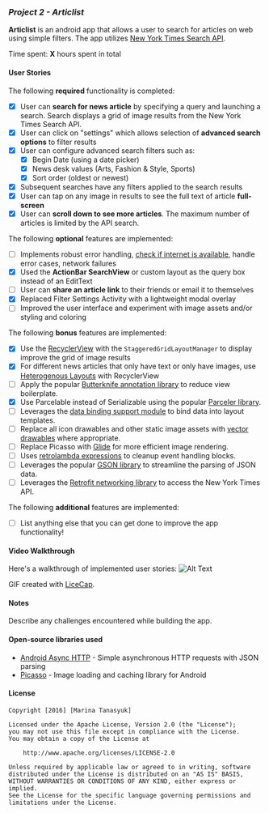 ### *Project 2 - Articlist*

**Articlist** is an android app that allows a user to search for articles on web using simple filters. The app utilizes [New York Times Search API](http://developer.nytimes.com/docs/read/article_search_api_v2).

Time spent: **X** hours spent in total

#### User Stories

The following **required** functionality is completed:

* [x] User can **search for news article** by specifying a query and launching a search. Search displays a grid of image results from the New York Times Search API.
* [x] User can click on "settings" which allows selection of **advanced search options** to filter results
* [x] User can configure advanced search filters such as:
  * [x] Begin Date (using a date picker)
  * [x] News desk values (Arts, Fashion & Style, Sports)
  * [x] Sort order (oldest or newest)
* [x] Subsequent searches have any filters applied to the search results
* [x] User can tap on any image in results to see the full text of article **full-screen**
* [x] User can **scroll down to see more articles**. The maximum number of articles is limited by the API search.

The following **optional** features are implemented:

* [ ] Implements robust error handling, [check if internet is available](http://guides.codepath.com/android/Sending-and-Managing-Network-Requests#checking-for-network-connectivity), handle error cases, network failures
* [x] Used the **ActionBar SearchView** or custom layout as the query box instead of an EditText
* [ ] User can **share an article link** to their friends or email it to themselves
* [x] Replaced Filter Settings Activity with a lightweight modal overlay
* [ ] Improved the user interface and experiment with image assets and/or styling and coloring

The following **bonus** features are implemented:

* [x] Use the [RecyclerView](http://guides.codepath.com/android/Using-the-RecyclerView) with the `StaggeredGridLayoutManager` to display improve the grid of image results
* [x] For different news articles that only have text or only have images, use [Heterogenous Layouts](http://guides.codepath.com/android/Heterogenous-Layouts-inside-RecyclerView) with RecyclerView
* [ ] Apply the popular [Butterknife annotation library](http://guides.codepath.com/android/Reducing-View-Boilerplate-with-Butterknife) to reduce view boilerplate.
* [x] Use Parcelable instead of Serializable using the popular [Parceler library](http://guides.codepath.com/android/Using-Parceler).
* [ ] Leverages the [data binding support module](http://guides.codepath.com/android/Applying-Data-Binding-for-Views) to bind data into layout templates.
* [ ] Replace all icon drawables and other static image assets with [vector drawables](http://guides.codepath.com/android/Drawables#vector-drawables) where appropriate.
* [ ] Replace Picasso with [Glide](http://inthecheesefactory.com/blog/get-to-know-glide-recommended-by-google/en) for more efficient image rendering.
* [ ] Uses [retrolambda expressions](http://guides.codepath.com/android/Lambda-Expressions) to cleanup event handling blocks.
* [ ] Leverages the popular [GSON library](http://guides.codepath.com/android/Using-Android-Async-Http-Client#decoding-with-gson-library) to streamline the parsing of JSON data.
* [ ] Leverages the [Retrofit networking library](http://guides.codepath.com/android/Consuming-APIs-with-Retrofit) to access the New York Times API.

The following **additional** features are implemented:

* [ ] List anything else that you can get done to improve the app functionality!

#### Video Walkthrough

Here's a walkthrough of implemented user stories:
![Alt Text](https://github.com/Marusya82/Articlist/blob/master/Articlist_demo.gif)

GIF created with [LiceCap](http://www.cockos.com/licecap/).

#### Notes

Describe any challenges encountered while building the app.

#### Open-source libraries used

- [Android Async HTTP](https://github.com/loopj/android-async-http) - Simple asynchronous HTTP requests with JSON parsing
- [Picasso](http://square.github.io/picasso/) - Image loading and caching library for Android

#### License

    Copyright [2016] [Marina Tanasyuk]

    Licensed under the Apache License, Version 2.0 (the "License");
    you may not use this file except in compliance with the License.
    You may obtain a copy of the License at

        http://www.apache.org/licenses/LICENSE-2.0

    Unless required by applicable law or agreed to in writing, software
    distributed under the License is distributed on an "AS IS" BASIS,
    WITHOUT WARRANTIES OR CONDITIONS OF ANY KIND, either express or implied.
    See the License for the specific language governing permissions and
    limitations under the License.
